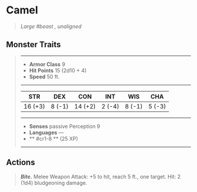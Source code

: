 # Camel
>*Large #beast , unaligned*
## Monster Traits
>___
>- **Armor Class** 9
>- **Hit Points** 15 (2d10 + 4)
>- **Speed** 50 ft.
>___
>|STR|DEX|CON|INT|WIS|CHA|
>|:---:|:---:|:---:|:---:|:---:|:---:|
>|16 (+3)|8 (-1)|14 (+2)|2 (-4)|8 (-1)|5 (-3)|
>___
>- **Senses** passive Perception 9
>- **Languages** —
>- ** #cr1-8 ** (25 XP)
>___
## Actions
>***Bite.*** Melee Weapon Attack: +5 to hit, reach 5 ft., one target. Hit: 2 (1d4) bludgeoning damage.